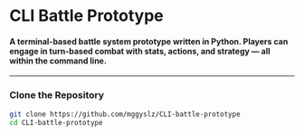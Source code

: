 # CLI Battle Prototype

#### A terminal-based battle system prototype written in Python. Players can engage in turn-based combat with stats, actions, and strategy — all within the command line.
---
### Clone the Repository
```bash
git clone https://github.com/mggyslz/CLI-battle-prototype
cd CLI-battle-prototype
